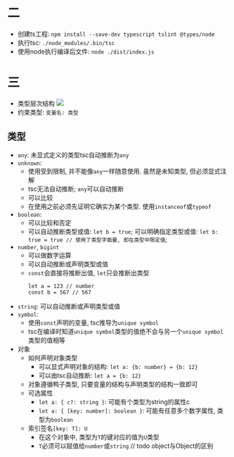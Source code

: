 # 二
* 创建ts工程: `npm install --save-dev typescript tslint @types/node`
* 执行tsc: `./node_modules/.bin/tsc`
* 使用node执行编译后文件: `node ./dist/index.js`
# 三
* 类型层次结构
    ![](img-img-ts-programming/ts-class-hierarchical-structure.png)
* 约束类型: `变量名: 类型`
## 类型
* `any`: 未显式定义的类型tsc自动推断为`any`
* `unknown`: 
  * 使用受到限制, 并不能像`any`一样随意使用. 虽然是未知类型, 但必须显式注解
  * tsc无法自动推断; `any`可以自动推断
  * 可以比较
  * 在使用之前必须先证明它确实为某个类型. 使用`instanceof`或`typeof`
* `boolean`: 
  * 可以比较和否定
  * 可以自动推断类型或值: `let b = true`; 可以明确指定类型或值: `let b: true = true // 使用了类型字面量, 即在类型中限定值`; 
* `number`, `bigint`
  * 可以做数字运算
  * 可以自动推断或声明类型或值
  * `const`会直接将推断出值, `let`只会推断出类型
    ```
    let a = 123 // number
    const b = 567 // 567
    ```
* `string`: 可以自动推断或声明类型或值
* `symbol`:
  * 使用`const`声明的变量, tsc推导为`unique symbol`
  * tsc在编译时知道`unique symbol`类型的值绝不会与另一个`unique symbol`类型的值相等
* 对象
  * 如何声明对象类型
    * 可以显式声明对象的结构: `let a: {b: number} = {b: 12}` 
    * 可以由tsc自动推断: `let a = {b: 12}` 
  * 对象遵循鸭子类型, 只要变量的结构与声明类型的结构一致即可
  * 可选属性
    * `let a: { c?: string }`: 可能有个类型为string的属性c
    * `let a: { [key: number]: boolean }`: 可能有任意多个数字属性, 类型为`boolean`
  * 索引签名`[key: T]: U`
    * 在这个对象中, 类型为`T`的键对应的值为`U`类型
    * `T`必须可以赋值给`number`或`string`
// todo object与Object的区别